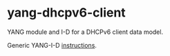 yang-dhcpv6-client
==================

YANG module and I-D for a DHCPv6 client data model.

Generic YANG-I-D
[instructions](https://github.com/llhotka/YANG-I-D/wiki/Instructions).

